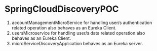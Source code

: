 # SpringCloudDiscoveryPOC
1. accountManagementMicroService for handling user/s authentication related operation also behaves as an Eureka Client.
2. usersMicroservice for handling user/s data related operation also behaves as an Eureka Client.
3. microServiceDiscoveryApplication behaves as an Eureka server.
